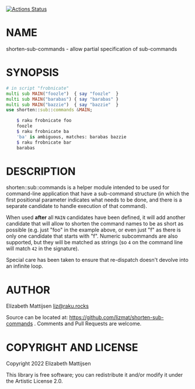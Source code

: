 [![Actions Status](https://github.com/lizmat/shorten-sub-commands/workflows/test/badge.svg)](https://github.com/lizmat/shorten-sub-commands/actions)

NAME
====

shorten-sub-commands - allow partial specification of sub-commands

SYNOPSIS
========

```raku
# in script "frobnicate"
multi sub MAIN("foozle")  { say "foozle"  }
multi sub MAIN("barabas") { say "barabas" }
multi sub MAIN("bazzie")  { say "bazzie"  }
use shorten::sub::commands &MAIN;

    $ raku frobnicate foo
    foozle
    $ raku frobnicate ba
    'ba' is ambiguous, matches: barabas bazzie
    $ raku frobnicate bar
    barabas
```

DESCRIPTION
===========

shorten::sub::commands is a helper module intended to be used for command-line application that have a sub-command structure (in which the first positional parameter indicates what needs to be done, and there is a separate candidate to handle execution of that command).

When used **after** all `MAIN` candidates have been defined, it will add another candidate that will allow to shorten the command names to be as short as possible (e.g. just "foo" in the example above, or even just "f" as there is only one candidate that starts with "f". Numeric subcommands are also supported, but they will be matched as strings (so `4` on the command line will match `42` in the signature).

Special care has been taken to ensure that re-dispatch doesn't devolve into an infinite loop.

AUTHOR
======

Elizabeth Mattijsen <liz@raku.rocks>

Source can be located at: https://github.com/lizmat/shorten-sub-commands . Comments and Pull Requests are welcome.

COPYRIGHT AND LICENSE
=====================

Copyright 2022 Elizabeth Mattijsen

This library is free software; you can redistribute it and/or modify it under the Artistic License 2.0.


